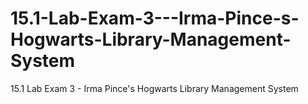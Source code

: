 # 15.1-Lab-Exam-3---Irma-Pince-s-Hogwarts-Library-Management-System
15.1 Lab Exam 3 - Irma Pince's Hogwarts Library Management System
